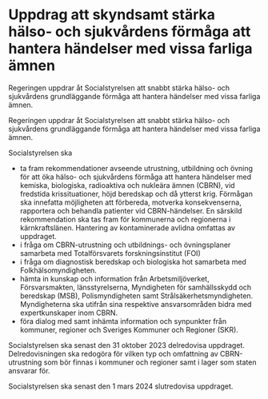# Uppdrag att skyndsamt stärka hälso- och sjukvårdens förmåga att hantera händelser med vissa farliga ämnen

Regeringen uppdrar åt Socialstyrelsen att snabbt stärka hälso- och sjukvårdens grundläggande förmåga att hantera händelser med vissa farliga ämnen.

Regeringen uppdrar åt Socialstyrelsen att snabbt stärka hälso- och sjukvårdens grundläggande förmåga att hantera händelser med vissa farliga ämnen.

Socialstyrelsen ska

* ta fram rekommendationer avseende utrustning, utbildning och övning för att öka hälso- och sjukvårdens förmåga att hantera händelser med kemiska, biologiska, radioaktiva och nukleära ämnen (CBRN), vid fredstida krissituationer, höjd beredskap och då ytterst krig. Förmågan ska innefatta möjligheten att förbereda, motverka konsekvenserna, rapportera och behandla patienter vid CBRN-händelser. En särskild rekommendation ska tas fram för kommunerna och regionerna i kärnkraftslänen. Hantering av kontaminerade avlidna omfattas av uppdraget.
* i fråga om CBRN-utrustning och utbildnings- och övningsplaner samarbeta med Totalförsvarets forskningsinstitut (FOI)
* i fråga om diagnostisk beredskap och biologiska hot samarbeta med Folkhälsomyndigheten.
* hämta in kunskap och information från Arbetsmiljöverket, Försvarsmakten, länsstyrelserna, Myndigheten för samhällsskydd och beredskap (MSB), Polismyndigheten samt Strålsäkerhetsmyndigheten. Myndigheterna ska utifrån sina respektive ansvarsområden bidra med expertkunskaper inom CBRN.
* föra dialog med samt inhämta information och synpunkter från kommuner, regioner och Sveriges Kommuner och Regioner (SKR).

Socialstyrelsen ska senast den 31 oktober 2023 delredovisa uppdraget. Delredovisningen ska redogöra för vilken typ och omfattning av CBRN-utrustning som bör finnas i kommuner och regioner samt i lager som staten ansvarar för.

Socialstyrelsen ska senast den 1 mars 2024 slutredovisa uppdraget.
